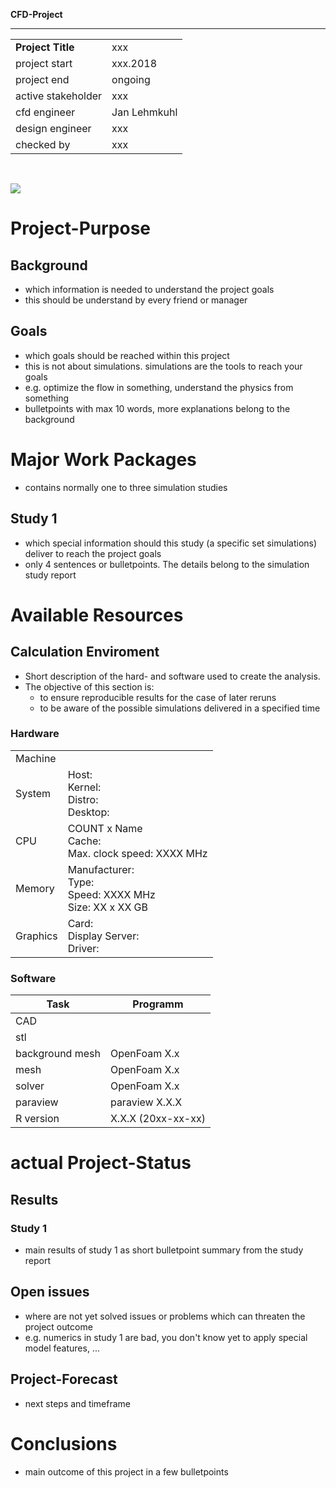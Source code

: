 
<!-- main/short project report with focus to project management -->
<!-- this report refers to the study reports, which contain the detailed simulation information -->


**CFD-Project**
************************************************  
|                   |                                  |
| ----------------- | -------------------------------- |
| **Project Title** | xxx
| project start     | xxx.2018
| project end       | ongoing
| active stakeholder| xxx
| cfd engineer      | Jan Lehmkuhl
| design engineer   | xxx
| checked by        | xxx
<br>  

<!-- example picture for quick project identification -->
![](doc/images/XXX.png) 



Project-Purpose
===============================================================================

Background
---------------------------------------------------------------------
* which information is needed to understand the project goals
* this should be understand by every friend or manager


Goals
---------------------------------------------------------------------
* which goals should be reached within this project
* this is not about simulations. simulations are the tools to reach your goals
* e.g. optimize the flow in something, understand the physics from something
* bulletpoints with max 10 words, more explanations belong to the background



Major Work Packages
===============================================================================
* contains normally one to three simulation studies

Study 1
---------------------------------------------------------------------
* which special information should this study (a specific set simulations) deliver to reach the project goals
* only 4 sentences or bulletpoints. The details belong to the simulation study report



Available Resources
===============================================================================

Calculation Enviroment
---------------------------------------------------------------------
* Short description of the hard- and software used to create the analysis. 
* The objective of this section is: 
  * to ensure reproducible results for the case of later reruns 
  * to be aware of the possible simulations delivered in a specified time 

### Hardware
|          |                                                                                        |
| -------- | -------------------------------------------------------------------------------------- |
| Machine  | 
| System   | Host: <br> Kernel: <br> Distro:  <br> Desktop: 
| CPU      | COUNT x Name <br> Cache:  <br> Max. clock speed: XXXX MHz 
| Memory   | Manufacturer: <br> Type: <br>  Speed: XXXX MHz <br> Size: XX x XX GB 
| Graphics | Card: <br> Display Server: <br> Driver: 


### Software
| Task              | Programm                                          |
| ----------------- | ------------------------------------------------- |
| CAD               | 
| stl               | 
| background mesh   | OpenFoam X.x
| mesh              | OpenFoam X.x
| solver            | OpenFoam X.x
| paraview          | paraview X.X.X 
| R version         | X.X.X (20xx-xx-xx)



actual Project-Status
===============================================================================

Results
---------------------------------------------------------------------
### Study 1
* main results of study 1 as short bulletpoint summary from the study report


Open issues
---------------------------------------------------------------------
* where are not yet solved issues or problems which can threaten the project outcome
* e.g. numerics in study 1 are bad, you don't know yet to apply special model features, ...


Project-Forecast
---------------------------------------------------------------------
* next steps and timeframe


Conclusions
===============================================================================
* main outcome of this project in a few bulletpoints
